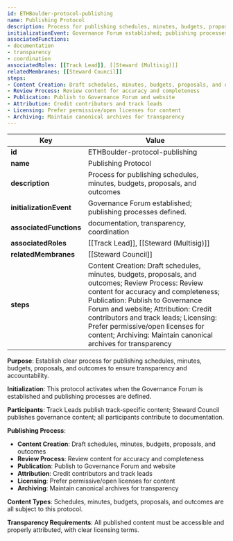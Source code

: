 ```yaml
---
id: ETHBoulder-protocol-publishing
name: Publishing Protocol
description: Process for publishing schedules, minutes, budgets, proposals, and outcomes
initializationEvent: Governance Forum established; publishing processes defined.
associatedFunctions: 
- documentation
- transparency
- coordination
associatedRoles: [[Track Lead]], [[Steward (Multisig)]]
relatedMembranes: [[Steward Council]]
steps:
- Content Creation: Draft schedules, minutes, budgets, proposals, and outcomes
- Review Process: Review content for accuracy and completeness
- Publication: Publish to Governance Forum and website
- Attribution: Credit contributors and track leads
- Licensing: Prefer permissive/open licenses for content
- Archiving: Maintain canonical archives for transparency
---
```

<!-- YAML-SNAPSHOT:START -->
| Key | Value |
| --- | ----- |
| **id** | ETHBoulder-protocol-publishing |
| **name** | Publishing Protocol |
| **description** | Process for publishing schedules, minutes, budgets, proposals, and outcomes |
| **initializationEvent** | Governance Forum established; publishing processes defined. |
| **associatedFunctions** | documentation, transparency, coordination |
| **associatedRoles** | [[Track Lead]], [[Steward (Multisig)]] |
| **relatedMembranes** | [[Steward Council]] |
| **steps** | Content Creation: Draft schedules, minutes, budgets, proposals, and outcomes; Review Process: Review content for accuracy and completeness; Publication: Publish to Governance Forum and website; Attribution: Credit contributors and track leads; Licensing: Prefer permissive/open licenses for content; Archiving: Maintain canonical archives for transparency |

<!-- YAML-SNAPSHOT:END -->

**Purpose**: Establish clear process for publishing schedules, minutes, budgets, proposals, and outcomes to ensure transparency and accountability.

**Initialization**: This protocol activates when the Governance Forum is established and publishing processes are defined.

**Participants**: Track Leads publish track-specific content; Steward Council publishes governance content; all participants contribute to documentation.

**Publishing Process**:
- **Content Creation**: Draft schedules, minutes, budgets, proposals, and outcomes
- **Review Process**: Review content for accuracy and completeness
- **Publication**: Publish to Governance Forum and website
- **Attribution**: Credit contributors and track leads
- **Licensing**: Prefer permissive/open licenses for content
- **Archiving**: Maintain canonical archives for transparency

**Content Types**: Schedules, minutes, budgets, proposals, and outcomes are all subject to this protocol.

**Transparency Requirements**: All published content must be accessible and properly attributed, with clear licensing terms.